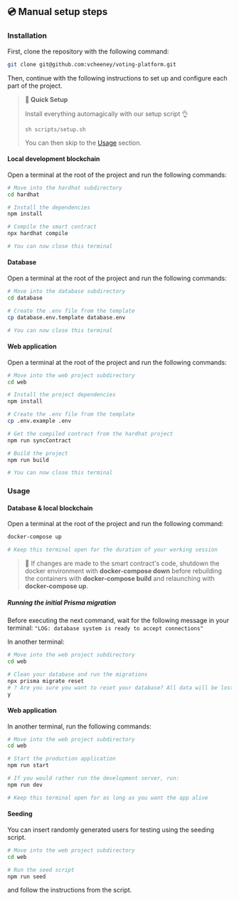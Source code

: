 ## 💿 Manual setup steps

### Installation

First, clone the repository with the following command:

```sh
git clone git@github.com:vcheeney/voting-platform.git
```

Then, continue with the following instructions to set up and configure each part of the project.

> **🏁 Quick Setup**
>
> Install everything automagically with our setup script 👌
>
> ```
> sh scripts/setup.sh
> ```
>
> You can then skip to the [Usage](#usage) section.

#### Local development blockchain

Open a terminal at the root of the project and run the following commands:

```sh
# Move into the hardhat subdirectory
cd hardhat

# Install the dependencies
npm install

# Compile the smart contract
npx hardhat compile

# You can now close this terminal
```

#### Database

Open a terminal at the root of the project and run the following commands:

```sh
# Move into the database subdirectory
cd database

# Create the .env file from the template
cp database.env.template database.env

# You can now close this terminal
```

#### Web application

Open a terminal at the root of the project and run the following commands:

```sh
# Move into the web project subdirectory
cd web

# Install the project dependencies
npm install

# Create the .env file from the template
cp .env.example .env

# Get the compiled contract from the hardhat project
npm run syncContract

# Build the project
npm run build

# You can now close this terminal
```

<!-- USAGE EXAMPLES -->

### Usage

#### Database & local blockchain

Open a terminal at the root of the project and run the following command:

```sh
docker-compose up

# Keep this terminal open for the duration of your working session
```

> 🚨 If changes are made to the smart contract's code, shutdown the docker environment with **docker-compose down** before rebuilding the containers with **docker-compose build** and relaunching with **docker-compose up**.

##### Running the initial Prisma migration

Before executing the next command, wait for the following message in your terminal:
`"LOG: database system is ready to accept connections"`

In another terminal:

```sh
# Move into the web project subdirectory
cd web

# Clean your database and run the migrations
npx prisma migrate reset
# ? Are you sure you want to reset your database? All data will be lost. » (y/N)
y

```

#### Web application

In another terminal, run the following commands:

```sh
# Move into the web project subdirectory
cd web

# Start the production application
npm run start

# If you would rather run the development server, run:
npm run dev

# Keep this terminal open for as long as you want the app alive
```

#### Seeding

You can insert randomly generated users for testing using the seeding script.

```bash
# Move into the web project subdirectory
cd web

# Run the seed script
npm run seed
```

and follow the instructions from the script.
